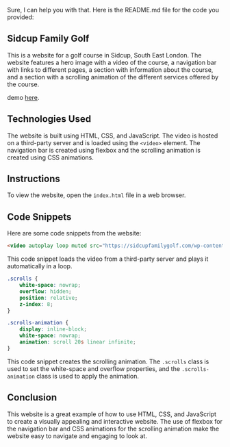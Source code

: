 Sure, I can help you with that. Here is the README.md file for the code you provided:

## Sidcup Family Golf

This is a website for a golf course in Sidcup, South East London. The website features a hero image with a video of the course, a navigation bar with links to different pages, a section with information about the course, and a section with a scrolling animation of the different services offered by the course.

demo [here](https://0xmohsinpathan.github.io/sidcup-family-golf-website-clone/).

## Technologies Used

The website is built using HTML, CSS, and JavaScript. The video is hosted on a third-party server and is loaded using the `<video>` element. The navigation bar is created using flexbox and the scrolling animation is created using CSS animations.

## Instructions

To view the website, open the `index.html` file in a web browser.

## Code Snippets

Here are some code snippets from the website:

```html
<video autoplay loop muted src="https://sidcupfamilygolf.com/wp-content/uploads/2023/02/hero.mp4"></video>
```

This code snippet loads the video from a third-party server and plays it automatically in a loop.

```css
.scrolls {
    white-space: nowrap;
    overflow: hidden;
    position: relative;
    z-index: 8;
}

.scrolls-animation {
    display: inline-block;
    white-space: nowrap;
    animation: scroll 20s linear infinite;
}
```

This code snippet creates the scrolling animation. The `.scrolls` class is used to set the white-space and overflow properties, and the `.scrolls-animation` class is used to apply the animation.

## Conclusion

This website is a great example of how to use HTML, CSS, and JavaScript to create a visually appealing and interactive website. The use of flexbox for the navigation bar and CSS animations for the scrolling animation make the website easy to navigate and engaging to look at.
